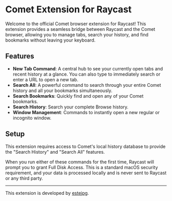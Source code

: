 # Comet Extension for Raycast

Welcome to the official Comet browser extension for Raycast! This extension provides a seamless bridge between Raycast and the Comet browser, allowing you to manage tabs, search your history, and find bookmarks without leaving your keyboard.

## Features

- **New Tab Command**: A central hub to see your currently open tabs and recent history at a glance. You can also type to immediately search or enter a URL to open a new tab.
- **Search All**: A powerful command to search through your entire Comet history and all your bookmarks simultaneously.
- **Search Bookmarks**: Quickly find and open any of your Comet bookmarks.
- **Search History**: Search your complete Browse history.
- **Window Management**: Commands to instantly open a new regular or incognito window.

## Setup

This extension requires access to Comet's local history database to provide the "Search History" and "Search All" features.

When you run either of these commands for the first time, Raycast will prompt you to grant Full Disk Access. This is a standard macOS security requirement, and your data is processed locally and is never sent to Raycast or any third party.

---

This extension is developed by [estejpg](https://www.raycast.com/estejpg).